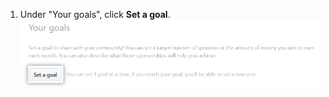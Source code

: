 1. Under "Your goals", click **Set a goal**. ![Set a goal button ](/assets/images/help/sponsors/set-a-goal-button.png)
